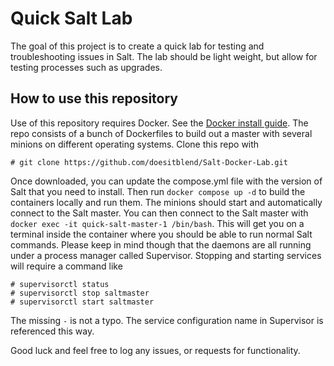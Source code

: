 # Quick Salt Lab
The goal of this project is to create a quick lab for testing and
troubleshooting issues in Salt. The lab should be light weight, but 
allow for testing processes such as upgrades.


## How to use this repository
Use of this repository requires Docker. See the 
[Docker install guide](https://docs.docker.com/engine/install/). 
The repo consists of a bunch of Dockerfiles to build out a master with
several minions on different operating systems. Clone this repo with

```
# git clone https://github.com/doesitblend/Salt-Docker-Lab.git
```
Once downloaded, you can update the compose.yml file with the version
of Salt that you need to install. Then run `docker compose up -d` to 
build the containers locally and run them. The minions should start
and automatically connect to the Salt master. You can then connect to 
the Salt master with `docker exec -it quick-salt-master-1 /bin/bash`.
This will get you on a terminal inside the container where you should
be able to run normal Salt commands. Please keep in mind though that
the daemons are all running under a process manager called Supervisor.
Stopping and starting services will require a command like
```
# supervisorctl status
# supervisorctl stop saltmaster
# supervisorctl start saltmaster
```
The missing `-` is not a typo. The service configuration name in 
Supervisor is referenced this way.

Good luck and feel free to log any issues, or requests for 
functionality.


